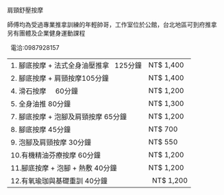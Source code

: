 
<p>肩頸舒壓按摩</p>


<table>

<tbody>
<tr>

<td>1. 腳底按摩 + 法式全身油壓推拿   125分鐘</td> <td> NT$ 1,400 </td>

</tr>

<tr>
<td>2. 腳底按摩 + 肩頸按摩105分鐘</td> <td> NT$ 1,400 </td>
</tr>

<tr>
<td>4. 滑石按摩      60分鐘     </td> <td> NT$ 1,200 </td>
</tr>

<tr>
<td>5. 全身油推       80分鐘      </td> <td>          NT$ 1,300 </td>
</tr>

<tr>
<td>7. 腳底按摩 + 泡腳及肩頸按摩     65分鐘       </td> <td>        NT$ 1,200  </td>
</tr>

<tr>
<td>8. 腳底按摩                     45分鐘              </td> <td>     NT$ 700  </td>
</tr>

<tr>
<td>9. 泡腳及肩頸按摩                 30分鐘       </td> <td>            NT$ 550 </td>
</tr>

<tr>
<td>10.有機精油芬療按摩  60分鐘        </td> <td>       NT$ 1,200</td>
<tr>

<tr>
<td>11.腳底按摩 + 泡腳 + 熱敷  40分鐘    </td> <td>    NT$ 1,200</td>
</tr>


<tr>
<td>12.有氧瑜珈與基礎重訓  40分鐘    </td> <td>    NT$ 1,200</td>
</tr>




師傅均為受過專業推拿訓練的年輕帥哥，工作室位於公館，台北地區可到府推拿
 
另有團體及企業健身運動課程
 

 
電洽:0987928157
